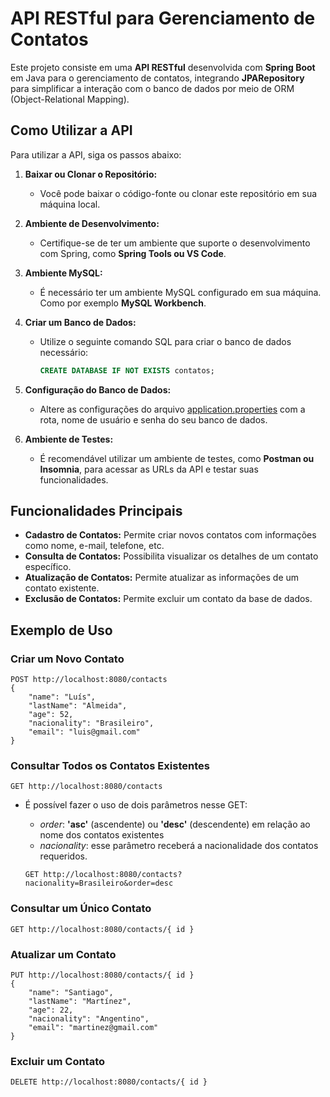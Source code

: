 # API RESTful para Gerenciamento de Contatos

Este projeto consiste em uma **API RESTful** desenvolvida com **Spring Boot** em Java para o gerenciamento de contatos, integrando **JPARepository** para simplificar a interação com o banco de dados por meio de ORM (Object-Relational Mapping).

## Como Utilizar a API

Para utilizar a API, siga os passos abaixo:

1. **Baixar ou Clonar o Repositório:**
   - Você pode baixar o código-fonte ou clonar este repositório em sua máquina local.

2. **Ambiente de Desenvolvimento:**
   - Certifique-se de ter um ambiente que suporte o desenvolvimento com Spring, como **Spring Tools ou VS Code**.

3. **Ambiente MySQL:**
   - É necessário ter um ambiente MySQL configurado em sua máquina. Como por exemplo **MySQL Workbench**.

4. **Criar um Banco de Dados:**
   - Utilize o seguinte comando SQL para criar o banco de dados necessário:
     ```sql
     CREATE DATABASE IF NOT EXISTS contatos;
     ```

5. **Configuração do Banco de Dados:**
   - Altere as configurações do arquivo [application.properties](https://github.com/FabricioMacena/SpringBootContatosAPI/blob/main/src/main/resources/application.properties) com a rota, nome de usuário e senha do seu banco de dados.

6. **Ambiente de Testes:**
   - É recomendável utilizar um ambiente de testes, como **Postman ou Insomnia**, para acessar as URLs da API e testar suas funcionalidades.

## Funcionalidades Principais

- **Cadastro de Contatos:** Permite criar novos contatos com informações como nome, e-mail, telefone, etc.
- **Consulta de Contatos:** Possibilita visualizar os detalhes de um contato específico.
- **Atualização de Contatos:** Permite atualizar as informações de um contato existente.
- **Exclusão de Contatos:** Permite excluir um contato da base de dados.

## Exemplo de Uso

### Criar um Novo Contato
```
POST http://localhost:8080/contacts
{
    "name": "Luís",
    "lastName": "Almeida",
    "age": 52,
    "nacionality": "Brasileiro",
    "email": "luis@gmail.com"
}
```

### Consultar Todos os Contatos Existentes
```
GET http://localhost:8080/contacts
```

  - É possível fazer o uso de dois parâmetros nesse GET:
    - *order*: **'asc'** (ascendente) ou **'desc'** (descendente) em relação ao nome dos contatos existentes
    -  *nacionality*: esse parâmetro receberá a nacionalidade dos contatos requeridos.

    ```
    GET http://localhost:8080/contacts?nacionality=Brasileiro&order=desc
    ```

### Consultar um Único Contato
```
GET http://localhost:8080/contacts/{ id }
```

### Atualizar um Contato
```
PUT http://localhost:8080/contacts/{ id }
{
    "name": "Santiago",
    "lastName": "Martínez",
    "age": 22,
    "nacionality": "Angentino",
    "email": "martinez@gmail.com"
}
```

### Excluir um Contato
```
DELETE http://localhost:8080/contacts/{ id }
```
